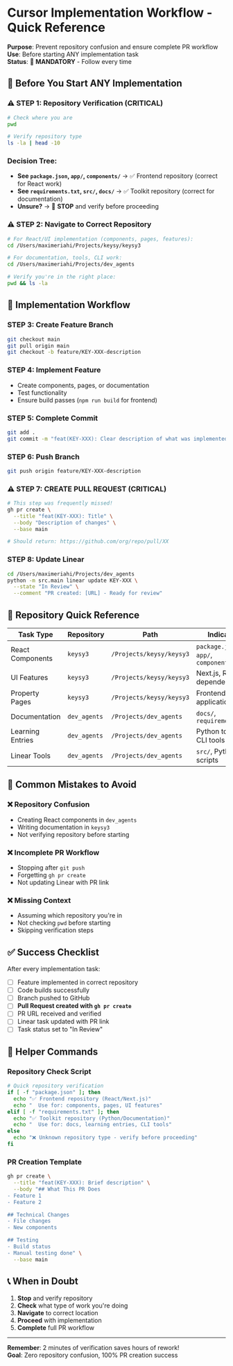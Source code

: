# Cursor Implementation Workflow - Quick Reference

**Purpose**: Prevent repository confusion and ensure complete PR workflow  
**Use**: Before starting ANY implementation task  
**Status**: 🚨 **MANDATORY** - Follow every time

## 🎯 **Before You Start ANY Implementation**

### ⚠️ **STEP 1: Repository Verification (CRITICAL)**
```bash
# Check where you are
pwd

# Verify repository type
ls -la | head -10
```

### **Decision Tree:**
- **See `package.json`, `app/`, `components/`** → ✅ Frontend repository (correct for React work)
- **See `requirements.txt`, `src/`, `docs/`** → ✅ Toolkit repository (correct for documentation)
- **Unsure?** → 🛑 **STOP** and verify before proceeding

### ⚠️ **STEP 2: Navigate to Correct Repository**
```bash
# For React/UI implementation (components, pages, features):
cd /Users/maximeriahi/Projects/keysy/keysy3

# For documentation, tools, CLI work:
cd /Users/maximeriahi/Projects/dev_agents

# Verify you're in the right place:
pwd && ls -la
```

## 🚀 **Implementation Workflow**

### **STEP 3: Create Feature Branch**
```bash
git checkout main
git pull origin main
git checkout -b feature/KEY-XXX-description
```

### **STEP 4: Implement Feature**
- Create components, pages, or documentation
- Test functionality
- Ensure build passes (`npm run build` for frontend)

### **STEP 5: Complete Commit**
```bash
git add .
git commit -m "feat(KEY-XXX): Clear description of what was implemented"
```

### **STEP 6: Push Branch**
```bash
git push origin feature/KEY-XXX-description
```

### ⚠️ **STEP 7: CREATE PULL REQUEST (CRITICAL)**
```bash
# This step was frequently missed!
gh pr create \
  --title "feat(KEY-XXX): Title" \
  --body "Description of changes" \
  --base main

# Should return: https://github.com/org/repo/pull/XX
```

### **STEP 8: Update Linear**
```bash
cd /Users/maximeriahi/Projects/dev_agents
python -m src.main linear update KEY-XXX \
  --state "In Review" \
  --comment "PR created: [URL] - Ready for review"
```

## 📝 **Repository Quick Reference**

| Task Type | Repository | Path | Indicators |
|-----------|------------|------|------------|
| React Components | `keysy3` | `/Projects/keysy/keysy3` | `package.json`, `app/`, `components/` |
| UI Features | `keysy3` | `/Projects/keysy/keysy3` | Next.js, React dependencies |
| Property Pages | `keysy3` | `/Projects/keysy/keysy3` | Frontend application code |
| Documentation | `dev_agents` | `/Projects/dev_agents` | `docs/`, `requirements.txt` |
| Learning Entries | `dev_agents` | `/Projects/dev_agents` | Python toolkit, CLI tools |
| Linear Tools | `dev_agents` | `/Projects/dev_agents` | `src/`, Python scripts |

## 🚨 **Common Mistakes to Avoid**

### **❌ Repository Confusion**
- Creating React components in `dev_agents`
- Writing documentation in `keysy3`
- Not verifying repository before starting

### **❌ Incomplete PR Workflow**
- Stopping after `git push`
- Forgetting `gh pr create`
- Not updating Linear with PR link

### **❌ Missing Context**
- Assuming which repository you're in
- Not checking `pwd` before starting
- Skipping verification steps

## ✅ **Success Checklist**

After every implementation task:
- [ ] Feature implemented in correct repository
- [ ] Code builds successfully
- [ ] Branch pushed to GitHub
- [ ] **Pull Request created with `gh pr create`**
- [ ] PR URL received and verified
- [ ] Linear task updated with PR link
- [ ] Task status set to "In Review"

## 🔧 **Helper Commands**

### **Repository Check Script**
```bash
# Quick repository verification
if [ -f "package.json" ]; then
  echo "✅ Frontend repository (React/Next.js)"
  echo "  Use for: components, pages, UI features"
elif [ -f "requirements.txt" ]; then
  echo "✅ Toolkit repository (Python/Documentation)"
  echo "  Use for: docs, learning entries, CLI tools"
else
  echo "❌ Unknown repository type - verify before proceeding"
fi
```

### **PR Creation Template**
```bash
gh pr create \
  --title "feat(KEY-XXX): Brief description" \
  --body "## What This PR Does
- Feature 1
- Feature 2

## Technical Changes
- File changes
- New components

## Testing
- Build status
- Manual testing done" \
  --base main
```

## 📞 **When in Doubt**

1. **Stop** and verify repository
2. **Check** what type of work you're doing
3. **Navigate** to correct location
4. **Proceed** with implementation
5. **Complete** full PR workflow

---

**Remember**: 2 minutes of verification saves hours of rework!  
**Goal**: Zero repository confusion, 100% PR creation success 
